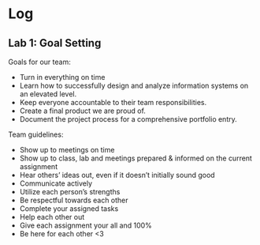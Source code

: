 # Log


## Lab 1: Goal Setting

Goals for our team:
* Turn in everything on time
* Learn how to successfully design and analyze information systems on an elevated level.
* Keep everyone accountable to their team responsibilities.
* Create a final product we are proud of.
* Document the project process for a comprehensive portfolio entry.

Team guidelines:
* Show up to meetings on time
* Show up to class, lab and meetings prepared & informed on the current assignment
* Hear others’ ideas out, even if it doesn’t initially sound good
* Communicate actively
* Utilize each person’s strengths
* Be respectful towards each other
* Complete your assigned tasks
* Help each other out
* Give each assignment your all and 100%
* Be here for each other <3
